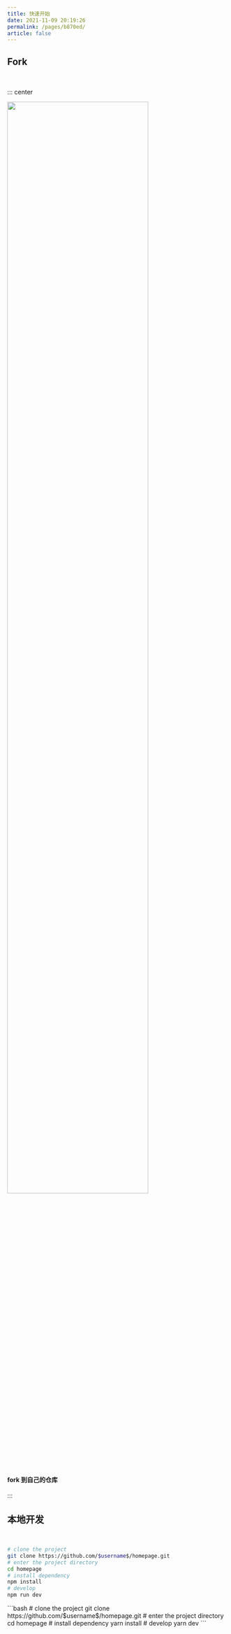 ```yaml
---
title: 快速开始
date: 2021-11-09 20:19:26
permalink: /pages/b870ed/
article: false
---
```


## Fork

<br>

::: center

<img src="https://image.gaoajia.com/2021/11/09/81e6603887475.png"  style="width:80%;">

#### fork 到自己的仓库

:::

## 本地开发

<br>


<code-group>
  <code-block title="npm" active>

```bash
# clone the project
git clone https://github.com/$username$/homepage.git
# enter the project directory
cd homepage
# install dependency
npm install 
# develop
npm run dev 
```
  </code-block>

  <code-block title="yarn">
```bash
# clone the project
git clone https://github.com/$username$/homepage.git
# enter the project directory
cd homepage
# install dependency
yarn install
# develop
yarn dev
```
  </code-block>
</code-group>
